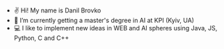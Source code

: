 - ✌️ Hi! My name is Danil Brovko
- 🌱 I’m currently getting a master's degree in AI at KPI (Kyiv, UA)
- 💻 I like to implement new ideas in WEB and AI spheres using Java, JS, Python, C and C++
